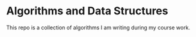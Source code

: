 # Algorithms and Data Structures

This repo is a collection of algorithms I am writing during my course work.